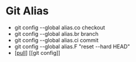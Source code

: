 # Git Alias

- git config --global alias.co checkout
- git config --global alias.br branch
- git config --global alias.ci commit
- git config --global alias.F "reset --hard HEAD"
- [[pull]] [[git config]]

[//begin]: # "Autogenerated link references for markdown compatibility"
[pull]: pull "Pull"
[//end]: # "Autogenerated link references"